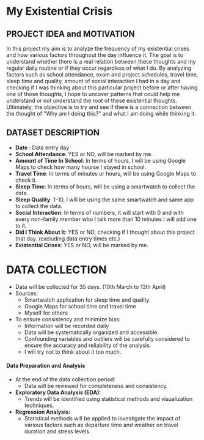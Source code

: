 # My Existential Crisis
## PROJECT IDEA and MOTIVATION

In this project my aim is to analyze the frequency of my existential crises and how various factors throughout the day influence it. The goal is to understand whether there is a real relation between these thoughts and my regular daily routine or if they occur regardless of what I do. By analyzing factors such as school attendance, exam and project schedules, travel time, sleep time and quality, amount of social interaction I had in a day and checking if I was thinking about this particular project before or after having one of those thoughts, I hope to uncover patterns that could help me understand or not understand the root of these existential thoughts. Ultimately, the objective is to try and see if there is a connection between the thought of "Why am I doing this?" and what I am doing while thinking it. 

##  DATASET DESCRIPTION 
- **Date** : Data entry day
- **School Attendance**: YES or NO, will be marked by me.
- **Amount of Time In School**: In terms of hours, I will be using Google Maps to check how many hourse I stayed in school.
- **Travel Time**: In terms of minutes or hours, will be using Google Maps to check it. 
- **Sleep Time**: In terms of hours, will be using a smartwatch to collect the data.
- **Sleep Quality**: 1-10, I will be using the same smartwatch and same app to collect the data.
- **Social Interaction**: In terms of numbers, it will start with 0 and with every non-family member who I talk more than 10 minutes I will add one to it.
- **Did I Think About It**: YES or NO, checking if I thought about this project that day. (excluding data entry times etc.)
- **Existential Crises**: YES or NO, will be marked by me.

# DATA COLLECTION
- Data will be collected for 35 days. (10th March to 13th April)
- Sources:
    - Smartwatch application for sleep time and quality
    - Google Maps for school time and travel time
    - Myself for others
- To ensure consistency and minimize bias:
    - Information will be recorded daily
    - Data will be systematically organized and accessible.
    - Confounding variables and outliers will be carefully considered to ensure the accuracy and reliability of the analysis.
    - I will try not to think about it too much.

#### **Data Preparation and Analysis** 
- At the end of the data collection period: 
	- Data will be reviewed for completeness and consistency. 
- **Exploratory Data Analysis (EDA):** 
	- Trends will be identified using statistical methods and visualization techniques. 
- **Regression Analysis:** 
	- Statistical methods will be applied to investigate the impact of various factors such as departure time and weather on travel duration and stress levels.



